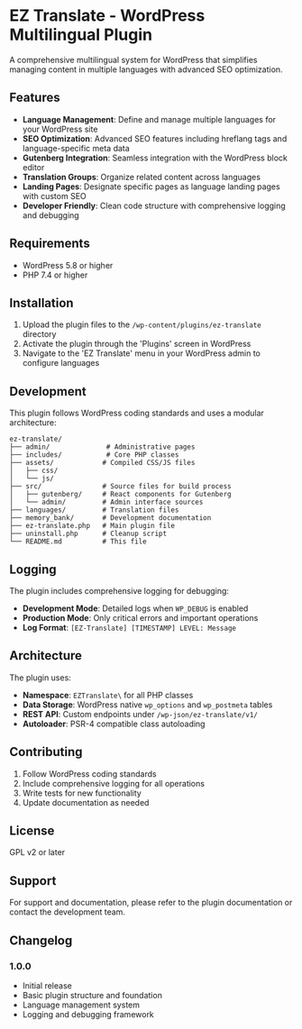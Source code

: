 # EZ Translate - WordPress Multilingual Plugin

A comprehensive multilingual system for WordPress that simplifies managing content in multiple languages with advanced SEO optimization.

## Features

- **Language Management**: Define and manage multiple languages for your WordPress site
- **SEO Optimization**: Advanced SEO features including hreflang tags and language-specific meta data
- **Gutenberg Integration**: Seamless integration with the WordPress block editor
- **Translation Groups**: Organize related content across languages
- **Landing Pages**: Designate specific pages as language landing pages with custom SEO
- **Developer Friendly**: Clean code structure with comprehensive logging and debugging

## Requirements

- WordPress 5.8 or higher
- PHP 7.4 or higher

## Installation

1. Upload the plugin files to the `/wp-content/plugins/ez-translate` directory
2. Activate the plugin through the 'Plugins' screen in WordPress
3. Navigate to the 'EZ Translate' menu in your WordPress admin to configure languages

## Development

This plugin follows WordPress coding standards and uses a modular architecture:

```
ez-translate/
├── admin/              # Administrative pages
├── includes/           # Core PHP classes
├── assets/            # Compiled CSS/JS files
│   ├── css/
│   └── js/
├── src/               # Source files for build process
│   ├── gutenberg/     # React components for Gutenberg
│   └── admin/         # Admin interface sources
├── languages/         # Translation files
├── memory_bank/       # Development documentation
├── ez-translate.php   # Main plugin file
├── uninstall.php      # Cleanup script
└── README.md          # This file
```

## Logging

The plugin includes comprehensive logging for debugging:

- **Development Mode**: Detailed logs when `WP_DEBUG` is enabled
- **Production Mode**: Only critical errors and important operations
- **Log Format**: `[EZ-Translate] [TIMESTAMP] LEVEL: Message`

## Architecture

The plugin uses:

- **Namespace**: `EZTranslate\` for all PHP classes
- **Data Storage**: WordPress native `wp_options` and `wp_postmeta` tables
- **REST API**: Custom endpoints under `/wp-json/ez-translate/v1/`
- **Autoloader**: PSR-4 compatible class autoloading

## Contributing

1. Follow WordPress coding standards
2. Include comprehensive logging for all operations
3. Write tests for new functionality
4. Update documentation as needed

## License

GPL v2 or later

## Support

For support and documentation, please refer to the plugin documentation or contact the development team.

## Changelog

### 1.0.0
- Initial release
- Basic plugin structure and foundation
- Language management system
- Logging and debugging framework
